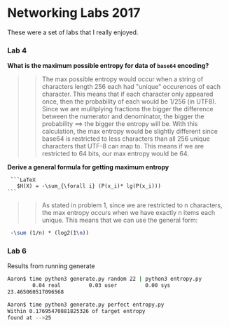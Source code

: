 # Networking Labs 2017

These were a set of labs that I really enjoyed.

### Lab 4
**What is the maximum possible entropy for data of `base64` encoding?**
  >> The max possible entropy would occur when a string of characters length 256 each had "unique" occurences of each character.
  >> This means that if each character only appeared once, then the probability of each would be 1/256 (in UTF8). Since we are mulitplying fractions
  >> the bigger the difference between the numerator and denominator, the bigger the probability ==> the bigger the entropy will be.
  	With this calculation, the max entropy would be slightly different since base64 is restricted to less characters than all 256 unique characters
   	that UTF-8 can map to. This means if we are restricted to 64 bits, our max entropy would be 64. 

**Derive a general formula for getting maximum entropy**
   
	 ```LaTeX
	   $H(X) = -\sum_{\forall i} (P(x_i)* lg(P(x_i))) 
	```
  >> As stated in problem 1, since we are restricted to n characters, the max entropy occurs when we have exactly
  >> n items each unique. This means that we can use the general form: 
   ```LaTeX
    -\sum (1/n) * (log2(1\n)) 
   ```


### Lab 6
 Results from running generate
```BASH
Aaron$ time python3 generate.py random 22 | python3 entropy.py 
        0.04 real         0.03 user         0.00 sys
23.465060517096568

Aaron$ time python3 generate.py perfect entropy.py 
Within 0.17695470881825326 of target entropy
found at -->25

```
